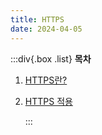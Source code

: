 ```yaml
---
title: HTTPS
date: 2024-04-05
---
```


:::div{.box .list}
**목차**

1. [HTTPS란?](/basecamp-network/chapter10/10-1)
2. [HTTPS 적용](/basecamp-network/chapter10/10-1)

   :::
